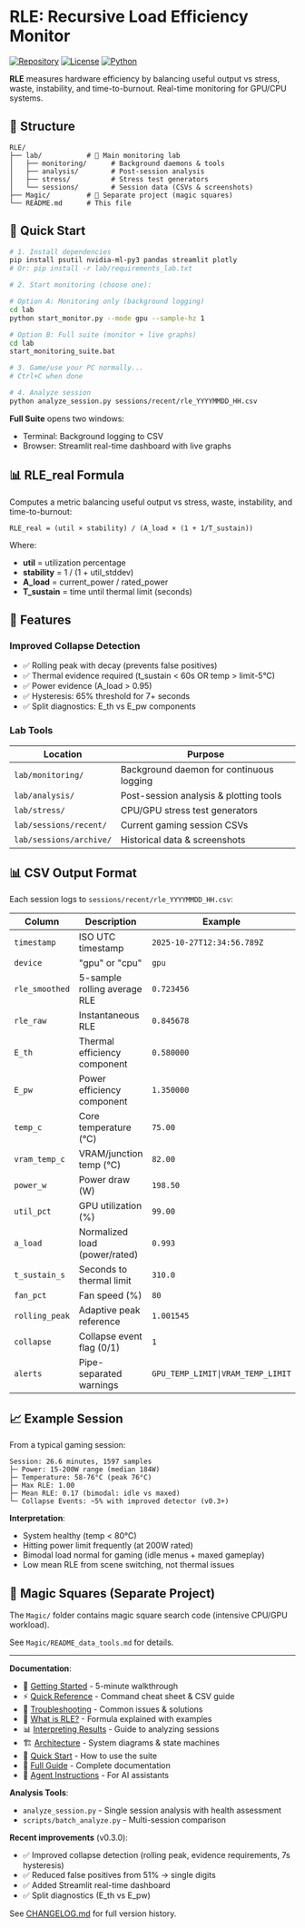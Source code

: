 # RLE: Recursive Load Efficiency Monitor

[![Repository](https://img.shields.io/badge/GitHub-Nemeca99%2FRLE-blue)](https://github.com/Nemeca99/RLE)
[![License](https://img.shields.io/badge/License-MIT-green.svg)](LICENSE)
[![Python](https://img.shields.io/badge/Python-3.10+-blue.svg)](https://python.org)

**RLE** measures hardware efficiency by balancing useful output vs stress, waste, instability, and time-to-burnout. Real-time monitoring for GPU/CPU systems.

## 📁 Structure

```
RLE/
├── lab/           # 🧪 Main monitoring lab
│   ├── monitoring/      # Background daemons & tools
│   ├── analysis/        # Post-session analysis
│   ├── stress/          # Stress test generators
│   └── sessions/        # Session data (CSVs & screenshots)
├── Magic/         # 🔢 Separate project (magic squares)
└── README.md      # This file
```

## 🚀 Quick Start

```bash
# 1. Install dependencies
pip install psutil nvidia-ml-py3 pandas streamlit plotly
# Or: pip install -r lab/requirements_lab.txt

# 2. Start monitoring (choose one):

# Option A: Monitoring only (background logging)
cd lab
python start_monitor.py --mode gpu --sample-hz 1

# Option B: Full suite (monitor + live graphs)
cd lab
start_monitoring_suite.bat

# 3. Game/use your PC normally...
# Ctrl+C when done

# 4. Analyze session
python analyze_session.py sessions/recent/rle_YYYYMMDD_HH.csv
```

**Full Suite** opens two windows:
- Terminal: Background logging to CSV
- Browser: Streamlit real-time dashboard with live graphs

## 📊 RLE_real Formula

Computes a metric balancing useful output vs stress, waste, instability, and time-to-burnout:

```
RLE_real = (util × stability) / (A_load × (1 + 1/T_sustain))
```

Where:
- **util** = utilization percentage
- **stability** = 1 / (1 + util_stddev)
- **A_load** = current_power / rated_power
- **T_sustain** = time until thermal limit (seconds)

## 🎯 Features

### Improved Collapse Detection
- ✅ Rolling peak with decay (prevents false positives)
- ✅ Thermal evidence required (t_sustain < 60s OR temp > limit-5°C)
- ✅ Power evidence (A_load > 0.95)
- ✅ Hysteresis: 65% threshold for 7+ seconds
- ✅ Split diagnostics: E_th vs E_pw components

### Lab Tools

| Location | Purpose |
|----------|---------|
| `lab/monitoring/` | Background daemon for continuous logging |
| `lab/analysis/` | Post-session analysis & plotting tools |
| `lab/stress/` | CPU/GPU stress test generators |
| `lab/sessions/recent/` | Current gaming session CSVs |
| `lab/sessions/archive/` | Historical data & screenshots |

## 📊 CSV Output Format

Each session logs to `sessions/recent/rle_YYYYMMDD_HH.csv`:

| Column | Description | Example |
|--------|-------------|---------|
| `timestamp` | ISO UTC timestamp | `2025-10-27T12:34:56.789Z` |
| `device` | "gpu" or "cpu" | `gpu` |
| `rle_smoothed` | 5-sample rolling average RLE | `0.723456` |
| `rle_raw` | Instantaneous RLE | `0.845678` |
| `E_th` | Thermal efficiency component | `0.580000` |
| `E_pw` | Power efficiency component | `1.350000` |
| `temp_c` | Core temperature (°C) | `75.00` |
| `vram_temp_c` | VRAM/junction temp (°C) | `82.00` |
| `power_w` | Power draw (W) | `198.50` |
| `util_pct` | GPU utilization (%) | `99.00` |
| `a_load` | Normalized load (power/rated) | `0.993` |
| `t_sustain_s` | Seconds to thermal limit | `310.0` |
| `fan_pct` | Fan speed (%) | `80` |
| `rolling_peak` | Adaptive peak reference | `1.001545` |
| `collapse` | Collapse event flag (0/1) | `1` |
| `alerts` | Pipe-separated warnings | `GPU_TEMP_LIMIT\|VRAM_TEMP_LIMIT` |

## 📈 Example Session

From a typical gaming session:
```
Session: 26.6 minutes, 1597 samples
├─ Power: 15-200W range (median 184W)
├─ Temperature: 58-76°C (peak 76°C)
├─ Max RLE: 1.00
├─ Mean RLE: 0.17 (bimodal: idle vs maxed)
└─ Collapse Events: ~5% with improved detector (v0.3+)
```

**Interpretation**:
- System healthy (temp < 80°C)
- Hitting power limit frequently (at 200W rated)
- Bimodal load normal for gaming (idle menus + maxed gameplay)
- Low mean RLE from scene switching, not thermal issues

## 🔧 Magic Squares (Separate Project)

The `Magic/` folder contains magic square search code (intensive CPU/GPU workload).

See `Magic/README_data_tools.md` for details.

---

**Documentation**:
- 🚀 [Getting Started](GETTING_STARTED.md) - 5-minute walkthrough
- ⚡ [Quick Reference](QUICK_REFERENCE.md) - Command cheat sheet & CSV guide
- 🐛 [Troubleshooting](lab/docs/TROUBLESHOOTING.md) - Common issues & solutions
- 📖 [What is RLE?](lab/docs/WHAT_IS_RLE.md) - Formula explained with examples
- 📊 [Interpreting Results](lab/docs/INTERPRETING_RESULTS.md) - Guide to analyzing sessions
- 🏗️ [Architecture](lab/docs/ARCHITECTURE.md) - System diagrams & state machines
- 🚀 [Quick Start](lab/USAGE.md) - How to use the suite
- 🔧 [Full Guide](lab/README.md) - Complete documentation
- 🤖 [Agent Instructions](AGENTS.md) - For AI assistants

**Analysis Tools**:
- `analyze_session.py` - Single session analysis with health assessment
- `scripts/batch_analyze.py` - Multi-session comparison

**Recent improvements** (v0.3.0):
- ✅ Improved collapse detection (rolling peak, evidence requirements, 7s hysteresis) 
- ✅ Reduced false positives from 51% → single digits
- ✅ Added Streamlit real-time dashboard
- ✅ Split diagnostics (E_th vs E_pw)

See [CHANGELOG.md](CHANGELOG.md) for full version history.

